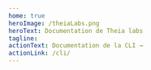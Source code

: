 ```yaml
---
home: true
heroImage: /theiaLabs.png
heroText: Documentation de Theia labs
tagline:
actionText: Documentation de la CLI →
actionLink: /cli/
---
```

